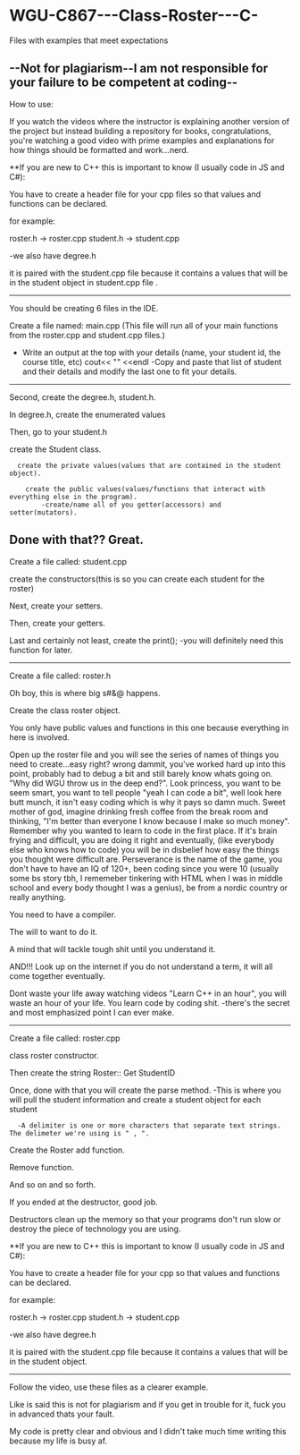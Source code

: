# WGU-C867---Class-Roster---C-
Files with examples that meet expectations

--Not for plagiarism--I am not responsible for your failure to be competent at coding--
---------------------------------------------------------
How to use:

If you watch the videos where the instructor is explaining another version of the project
but instead building a repository for books, congratulations, you're watching a good video with
prime examples and explanations for how things should be formatted and work...nerd.


**If you are new to C++ this is important to know (I usually code in JS and C#):

You have to create a header file for your cpp files so that values and functions can be declared.

for example:

roster.h -> roster.cpp
student.h -> student.cpp

-we also have degree.h

it is paired with the student.cpp file because it contains a values that will be in the student object in student.cpp file .

--------------------------------------------------------------------------
You should be creating 6 files in the IDE.

Create a file named: main.cpp 
   (This file will run all of your main functions from the roster.cpp and student.cpp files.)
   - Write an output at the top with your details (name, your student id, the course title, etc)
          cout<< "" <<endl
   -Copy and paste that list of student and their details and modify the last one to fit your details.

---------------------------------------------

Second, create the degree.h, student.h.

In degree.h, create the enumerated values

Then, go to your student.h 

create the Student class.

      create the private values(values that are contained in the student object).

        create the public values(values/functions that interact with everything else in the program).
            -create/name all of you getter(accessors) and setter(mutators).

Done with that?? Great.
------------------------------------------------
Create a file called: student.cpp

  create the constructors(this is so you can create each student for the roster)
  
  Next, create your setters.
  
  Then, create your getters.
  
  Last and certainly not least, create the print();
    -you will definitely need this function for later.

------------------------------------------------------

Create a file called: roster.h

Oh boy, this is where big s#&@ happens.

Create the class roster object.

You only have public values and functions in this one because everything in here is involved.

Open up the roster file and you will see the series of names of things you need to create...easy right? wrong dammit, you've worked hard up into this point,
probably had to debug a bit and still barely know whats going on. "Why did WGU throw us in the deep end?". Look princess, you want to be seem smart, you want to tell
people "yeah I can code a bit", well look here butt munch, it isn't easy coding which is why it pays so damn much. Sweet mother of god, imagine drinking fresh coffee from
the break room and thinking, "I'm better than everyone I know because I make so much money". Remember why you wanted to learn to code in the first place. If it's 
brain frying and difficult, you are doing it right and eventually, (like everybody else who knows how to code) you will be in disbelief how easy the things
you thought were difficult are. Perseverance is the name of the game, you don't have to have an IQ of 120+, been coding since you were 10 (usually some bs story tbh, 
I rememeber tinkering with HTML when I was in middle school and every body thought I was a genius), be from a nordic country or really anything.

You need to have a compiler.

The will to want to do it. 

A mind that will tackle tough shit until you understand it.

AND!!! Look up on the internet if you do not understand a term, it will all come together eventually.

Dont waste your life away watching videos "Learn C++ in an hour", you will waste an hour of your life. You learn code by coding shit.
      -there's the secret and most emphasized point I can ever make.

-------------------------------------------------
Create a file called: roster.cpp

 class roster constructor.

Then create the string Roster:: Get StudentID

Once, done with that you will create the parse method. 
      -This is where you will pull the student information and create a student object for each student
      
      -A delimiter is one or more characters that separate text strings. The delimeter we're using is " , ".

  Create the Roster add function.
  
  Remove function.
  
  And so on and so forth.
  
  If you ended at the destructor, good job.
  
  Destructors clean up the memory so that your programs don't run slow or destroy the piece of technology you are using.




**If you are new to C++ this is important to know (I usually code in JS and C#):

You have to create a header file for your cpp so that values and functions can be declared.

for example:

roster.h -> roster.cpp
student.h -> student.cpp

-we also have degree.h

it is paired with the student.cpp file because it contains a values that will be in the student object.

----------

Follow the video, use these files as a clearer example.

Like is said this is not for plagiarism and if you get in trouble for it, fuck you in advanced thats your fault.

My code is pretty clear and obvious and I didn't take much time writing this because my life is busy af.
